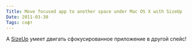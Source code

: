 ```yaml
---
Title: Move focused app to another space under Mac OS X with SizeUp
Date: 2011-03-30
Tags: софт
---
```


А [SizeUp](http://irradiatedsoftware.com/sizeup/) умеет двигать сфокусированное приложение в другой спейс!